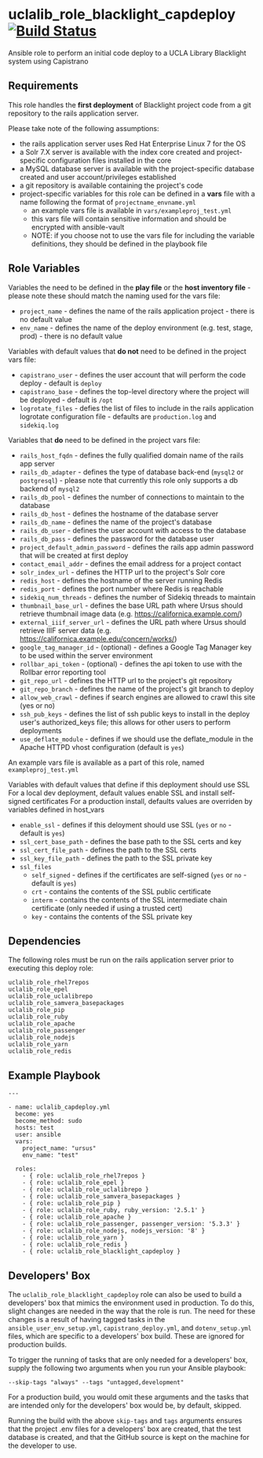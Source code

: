 uclalib_role_blacklight_capdeploy &nbsp;[![Build Status](https://travis-ci.org/UCLALibrary/uclalib_role_samvera_capdeploy.svg?branch=master)](https://travis-ci.org/UCLALibrary/uclalib_role_samvera_capdeploy)
=========

Ansible role to perform an initial code deploy to a UCLA Library Blacklight system using Capistrano

Requirements
------------

This role handles the __first deployment__ of Blacklight project code from a git repository to the rails application server.

Please take note of the following assumptions:
* the rails application server uses Red Hat Enterprise Linux 7 for the OS
* a Solr 7.X server is available with the index core created and project-specific configuration files installed in the core
* a MySQL database server is available with the project-specific database created and user account/privileges established
* a git repository is available containing the project's code
* project-specific variables for this role can be defined in a __vars__ file with a name following the format of `projectname_envname.yml`
    * an example vars file is available in `vars/exampleproj_test.yml`
    * this vars file will contain sensitive information and should be encrypted with ansible-vault
    * NOTE: if you choose not to use the vars file for including the variable definitions, they should be defined in the playbook file

Role Variables
--------------
Variables the need to be defined in the **play file** or the **host inventory file** - please note these should match the naming used for the vars file:
* `project_name` - defines the name of the rails application project - there is no default value
* `env_name` - defines the name of the deploy environment (e.g. test, stage, prod) - there is no default value

Variables with default values that **do not** need to be defined in the project vars file:
* `capistrano_user` - defines the user account that will perform the code deploy - default is `deploy`
* `capistrano_base` - defines the top-level directory where the project will be deployed - default is `/opt`
* `logrotate_files` - defies the list of files to include in the rails application logrotate configuration file - defaults are `production.log` and `sidekiq.log`

Variables that **do** need to be defined in the project vars file:
* `rails_host_fqdn` - defines the fully qualified domain name of the rails app server
* `rails_db_adapter` - defines the type of database back-end (`mysql2` or `postgresql`) - please note that currently this role only supports a db backend of `mysql2`
* `rails_db_pool` - defines the number of connections to maintain to the database
* `rails_db_host` - defines the hostname of the database server
* `rails_db_name` - defines the name of the project's database
* `rails_db_user` - defines the user account with access to the database
* `rails_db_pass` - defines the password for the database user
* `project_default_admin_password` - defines the rails app admin password that will be created at first deploy
* `contact_email_addr` - defines the email address for a project contact
* `solr_index_url` - defines the HTTP url to the project's Solr core
* `redis_host` - defines the hostname of the server running Redis
* `redis_port` - defines the port number where Redis is reachable
* `sidekiq_num_threads` - defines the number of Sidekiq threads to maintain
* `thumbnail_base_url` - defines the base URL path where Ursus should retrieve thumbnail image data (e.g. https://californica.example.com/)
* `external_iiif_server_url` - defines the URL path where Ursus should retrieve IIIF server data (e.g. https://californica.example.edu/concern/works/)
* `google_tag_manager_id` - (optional) - defines a Google Tag Manager key to be used within the server environment
* `rollbar_api_token` - (optional) - defines the api token to use with the Rollbar error reporting tool
* `git_repo_url` - defines the HTTP url to the project's git repository
* `git_repo_branch` - defines the name of the project's git branch to deploy
* `allow_web_crawl` - defines if search engines are allowed to crawl this site (yes or no)
* `ssh_pub_keys` - defines the list of ssh public keys to install in the deploy user's authorized_keys file; this allows for other users to perform deployments
* `use_deflate_module` - defines if we should use the deflate_module in the Apache HTTPD vhost configuration (default is `yes`)

An example vars file is available as a part of this role, named `exampleproj_test.yml`

Variables with default values that define if this deployment should use SSL
For a local dev deployment, default values enable SSL and install self-signed certificates
For a production install, defaults values are overriden by variables defined in host_vars
* `enable_ssl` - defines if this deloyment should use SSL (`yes` or `no` - default is `yes`)
* `ssl_cert_base_path` - defines the base path to the SSL certs and key
* `ssl_cert_file_path` - defines the path to the SSL certs
* `ssl_key_file_path` - defines the path to the SSL private key
* `ssl_files`
    * `self_signed` - defines if the certificates are self-signed (`yes` or `no` - default is `yes`)
    * `crt` - contains the contents of the SSL public certificate
    * `interm` - contains the contents of the SSL intermediate chain certificate (only needed if using a trusted cert)
    * `key` - contains the contents of the SSL private key

Dependencies
------------

The following roles must be run on the rails application server prior to executing this deploy role:

```
uclalib_role_rhel7repos
uclalib_role_epel
uclalib_role_uclalibrepo
uclalib_role_samvera_basepackages
uclalib_role_pip
uclalib_role_ruby
uclalib_role_apache
uclalib_role_passenger
uclalib_role_nodejs
uclalib_role_yarn
uclalib_role_redis
```

Example Playbook
----------------
```
---

- name: uclalib_capdeploy.yml
  become: yes
  become_method: sudo
  hosts: test
  user: ansible
  vars:
    project_name: "ursus"
    env_name: "test"

  roles:
    - { role: uclalib_role_rhel7repos }
    - { role: uclalib_role_epel }
    - { role: uclalib_role_uclalibrepo }
    - { role: uclalib_role_samvera_basepackages }
    - { role: uclalib_role_pip }
    - { role: uclalib_role_ruby, ruby_version: '2.5.1' }
    - { role: uclalib_role_apache }
    - { role: uclalib_role_passenger, passenger_version: '5.3.3' }
    - { role: uclalib_role_nodejs, nodejs_version: '8' }
    - { role: uclalib_role_yarn }
    - { role: uclalib_role_redis }
    - { role: uclalib_role_blacklight_capdeploy }
```

Developers' Box
-------------------------------

The `uclalib_role_blacklight_capdeploy` role can also be used to build a developers' box that mimics the environment used in production. To do this, slight changes are needed in the way that the role is run. The need for these changes is a result of having tagged tasks in the `ansible_user_env_setup.yml`, `capistrano_deploy.yml`, and `dotenv_setup.yml` files, which are specific to a developers' box build. These are ignored for production builds.

To trigger the running of tasks that are only needed for a developers' box, supply the following two arguments when you run your Ansible playbook:

    --skip-tags "always" --tags "untagged,development"

For a production build, you would omit these arguments and the tasks that are intended only for the developers' box would be, by default, skipped.

Running the build with the above `skip-tags` and `tags` arguments ensures that the project .env files for a developers' box are created, that the test database is created, and that the GitHub source is kept on the machine for the developer to use.
